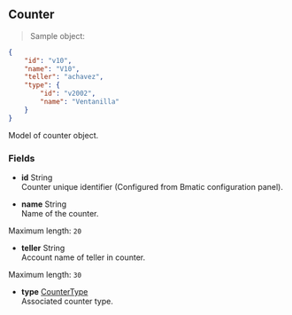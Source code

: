 
## Counter

> Sample object:

```json
{
    "id": "v10",
    "name": "V10",
    "teller": "achavez",
    "type": {
        "id": "v2002",
        "name": "Ventanilla"
    }
}
```

Model of counter object.

### Fields

* **id** <span class="param-type">String</span><br>
Counter unique identifier (Configured from Bmatic configuration panel).

* **name** <span class="param-type">String</span><br>
Name of the counter.
<p>
    <span class="param-condition">Maximum length:</span> <code>20</code>
</p>

* **teller** <span class="param-type">String</span><br>
Account name of teller in counter.
<p>
    <span class="param-condition">Maximum length:</span> <code>30</code>
</p>

* **type** <span class="param-type">[CounterType](#counter-type)</span><br>
Associated counter type.
